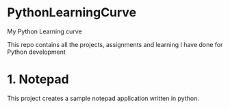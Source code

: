 # PythonLearningCurve
My Python Learning curve

This repo contains all the projects, assignments and learning I have done for Python development

# 1. Notepad

This project creates a sample notepad application written in python.
